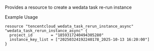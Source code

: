 Provides a resource to create a wedata task re-run instance

Example Usage

```hcl
resource "tencentcloud_wedata_task_rerun_instance_async" "wedata_task_rerun_instance_async" {
  project_id        = "1859317240494305280"
  instance_key_list = ["20250324192240178_2025-10-13 16:20:00"]
}
```